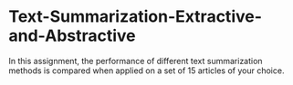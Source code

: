 # Text-Summarization-Extractive-and-Abstractive
In this assignment, the performance of different text summarization methods is compared when applied on a set of 15 articles of your choice.
